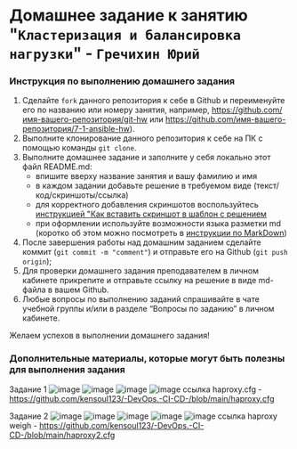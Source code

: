 # Домашнее задание к занятию "`Кластеризация и балансировка нагрузки`" - `Гречихин Юрий`


### Инструкция по выполнению домашнего задания

   1. Сделайте `fork` данного репозитория к себе в Github и переименуйте его по названию или номеру занятия, например, https://github.com/имя-вашего-репозитория/git-hw или  https://github.com/имя-вашего-репозитория/7-1-ansible-hw).
   2. Выполните клонирование данного репозитория к себе на ПК с помощью команды `git clone`.
   3. Выполните домашнее задание и заполните у себя локально этот файл README.md:
      - впишите вверху название занятия и вашу фамилию и имя
      - в каждом задании добавьте решение в требуемом виде (текст/код/скриншоты/ссылка)
      - для корректного добавления скриншотов воспользуйтесь [инструкцией "Как вставить скриншот в шаблон с решением](https://github.com/netology-code/sys-pattern-homework/blob/main/screen-instruction.md)
      - при оформлении используйте возможности языка разметки md (коротко об этом можно посмотреть в [инструкции  по MarkDown](https://github.com/netology-code/sys-pattern-homework/blob/main/md-instruction.md))
   4. После завершения работы над домашним заданием сделайте коммит (`git commit -m "comment"`) и отправьте его на Github (`git push origin`);
   5. Для проверки домашнего задания преподавателем в личном кабинете прикрепите и отправьте ссылку на решение в виде md-файла в вашем Github.
   6. Любые вопросы по выполнению заданий спрашивайте в чате учебной группы и/или в разделе “Вопросы по заданию” в личном кабинете.
   
Желаем успехов в выполнении домашнего задания!
   
### Дополнительные материалы, которые могут быть полезны для выполнения задания

Задание 1
![image](https://github.com/user-attachments/assets/78a03f6a-817b-41ad-95b5-8ee8e581ac5e)
![image](https://github.com/user-attachments/assets/7c662a97-c123-4f39-8e31-22ff9da8f633)
![image](https://github.com/user-attachments/assets/87f1f345-94c3-4800-a0cb-0e5fa74851c5)
![image](https://github.com/user-attachments/assets/10f2c1a4-ed95-41d5-8715-af4b3a41c9ce)
ссылка haproxy.cfg - https://github.com/kensoul123/-DevOps.-CI-CD-/blob/main/haproxy.cfg

Задание 2
![image](https://github.com/user-attachments/assets/62e2ea24-4a9b-48e6-b845-fd930f2cb73a)
![image](https://github.com/user-attachments/assets/6930cf0a-0261-4341-a22f-a14fec39b353)
![image](https://github.com/user-attachments/assets/1dc50ccf-2cce-4783-b2e7-2336893b41c0)
![image](https://github.com/user-attachments/assets/f68e3cdf-bf5b-4c04-8aec-235995e849c6)
![image](https://github.com/user-attachments/assets/97d43af6-e78a-4359-8209-26c696b73ffa)
 ссылка haproxy weigh - https://github.com/kensoul123/-DevOps.-CI-CD-/blob/main/haproxy2.cfg



